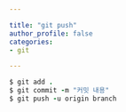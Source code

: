 ```yaml
--- 

title: "git push"
author_profile: false
categories:
- git

---
```


``` ruby
$ git add .
$ git commit -m "커밋 내용"
$ git push -u origin branch
```
